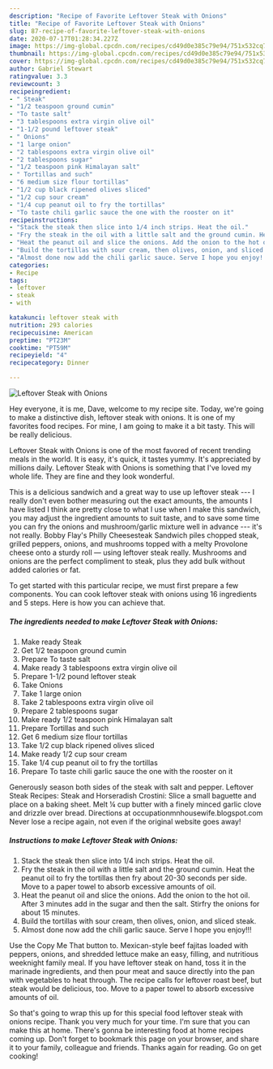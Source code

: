 ```yaml
---
description: "Recipe of Favorite Leftover Steak with Onions"
title: "Recipe of Favorite Leftover Steak with Onions"
slug: 87-recipe-of-favorite-leftover-steak-with-onions
date: 2020-07-17T01:28:34.227Z
image: https://img-global.cpcdn.com/recipes/cd49d0e385c79e94/751x532cq70/leftover-steak-with-onions-recipe-main-photo.jpg
thumbnail: https://img-global.cpcdn.com/recipes/cd49d0e385c79e94/751x532cq70/leftover-steak-with-onions-recipe-main-photo.jpg
cover: https://img-global.cpcdn.com/recipes/cd49d0e385c79e94/751x532cq70/leftover-steak-with-onions-recipe-main-photo.jpg
author: Gabriel Stewart
ratingvalue: 3.3
reviewcount: 3
recipeingredient:
- " Steak"
- "1/2 teaspoon ground cumin"
- "To taste salt"
- "3 tablespoons extra virgin olive oil"
- "1-1/2 pound leftover steak"
- " Onions"
- "1 large onion"
- "2 tablespoons extra virgin olive oil"
- "2 tablespoons sugar"
- "1/2 teaspoon pink Himalayan salt"
- " Tortillas and such"
- "6 medium size flour tortillas"
- "1/2 cup black ripened olives sliced"
- "1/2 cup sour cream"
- "1/4 cup peanut oil to fry the tortillas"
- "To taste chili garlic sauce the one with the rooster on it"
recipeinstructions:
- "Stack the steak then slice into 1/4 inch strips. Heat the oil."
- "Fry the steak in the oil with a little salt and the ground cumin. Heat the peanut oil to fry the tortillas then fry about 20-30 seconds per side. Move to a paper towel to absorb excessive amounts of oil."
- "Heat the peanut oil and slice the onions. Add the onion to the hot oil. After 3 minutes add in the sugar and then the salt. Stirfry the onions for about 15 minutes."
- "Build the tortillas with sour cream, then olives, onion, and sliced steak."
- "Almost done now add the chili garlic sauce. Serve I hope you enjoy!!!"
categories:
- Recipe
tags:
- leftover
- steak
- with

katakunci: leftover steak with 
nutrition: 293 calories
recipecuisine: American
preptime: "PT23M"
cooktime: "PT59M"
recipeyield: "4"
recipecategory: Dinner

---
```



![Leftover Steak with Onions](https://img-global.cpcdn.com/recipes/cd49d0e385c79e94/751x532cq70/leftover-steak-with-onions-recipe-main-photo.jpg)

Hey everyone, it is me, Dave, welcome to my recipe site. Today, we're going to make a distinctive dish, leftover steak with onions. It is one of my favorites food recipes. For mine, I am going to make it a bit tasty. This will be really delicious.

Leftover Steak with Onions is one of the most favored of recent trending meals in the world. It is easy, it's quick, it tastes yummy. It's appreciated by millions daily. Leftover Steak with Onions is something that I've loved my whole life. They are fine and they look wonderful.

This is a delicious sandwich and a great way to use up leftover steak --- I really don&#39;t even bother measuring out the exact amounts, the amounts I have listed I think are pretty close to what I use when I make this sandwich, you may adjust the ingredient amounts to suit taste, and to save some time you can fry the onions and mushroom/garlic mixture well in advance --- it&#39;s not really. Bobby Flay&#39;s Philly Cheesesteak Sandwich piles chopped steak, grilled peppers, onions, and mushrooms topped with a melty Provolone cheese onto a sturdy roll — using leftover steak really. Mushrooms and onions are the perfect compliment to steak, plus they add bulk without added calories or fat.


To get started with this particular recipe, we must first prepare a few components. You can cook leftover steak with onions using 16 ingredients and 5 steps. Here is how you can achieve that.

<!--inarticleads1-->

##### The ingredients needed to make Leftover Steak with Onions:

1. Make ready  Steak
1. Get 1/2 teaspoon ground cumin
1. Prepare To taste salt
1. Make ready 3 tablespoons extra virgin olive oil
1. Prepare 1-1/2 pound leftover steak
1. Take  Onions
1. Take 1 large onion
1. Take 2 tablespoons extra virgin olive oil
1. Prepare 2 tablespoons sugar
1. Make ready 1/2 teaspoon pink Himalayan salt
1. Prepare  Tortillas and such
1. Get 6 medium size flour tortillas
1. Take 1/2 cup black ripened olives sliced
1. Make ready 1/2 cup sour cream
1. Take 1/4 cup peanut oil to fry the tortillas
1. Prepare To taste chili garlic sauce the one with the rooster on it


Generously season both sides of the steak with salt and pepper. Leftover Steak Recipes: Steak and Horseradish Crostini: Slice a small baguette and place on a baking sheet. Melt ¼ cup butter with a finely minced garlic clove and drizzle over bread. Directions at occupationmnhousewife.blogspot.com Never lose a recipe again, not even if the original website goes away! 

<!--inarticleads2-->

##### Instructions to make Leftover Steak with Onions:

1. Stack the steak then slice into 1/4 inch strips. Heat the oil.
1. Fry the steak in the oil with a little salt and the ground cumin. Heat the peanut oil to fry the tortillas then fry about 20-30 seconds per side. Move to a paper towel to absorb excessive amounts of oil.
1. Heat the peanut oil and slice the onions. Add the onion to the hot oil. After 3 minutes add in the sugar and then the salt. Stirfry the onions for about 15 minutes.
1. Build the tortillas with sour cream, then olives, onion, and sliced steak.
1. Almost done now add the chili garlic sauce. Serve I hope you enjoy!!!


Use the Copy Me That button to. Mexican-style beef fajitas loaded with peppers, onions, and shredded lettuce make an easy, filling, and nutritious weeknight family meal. If you have leftover steak on hand, toss it in the marinade ingredients, and then pour meat and sauce directly into the pan with vegetables to heat through. The recipe calls for leftover roast beef, but steak would be delicious, too. Move to a paper towel to absorb excessive amounts of oil. 

So that's going to wrap this up for this special food leftover steak with onions recipe. Thank you very much for your time. I'm sure that you can make this at home. There's gonna be interesting food at home recipes coming up. Don't forget to bookmark this page on your browser, and share it to your family, colleague and friends. Thanks again for reading. Go on get cooking!
